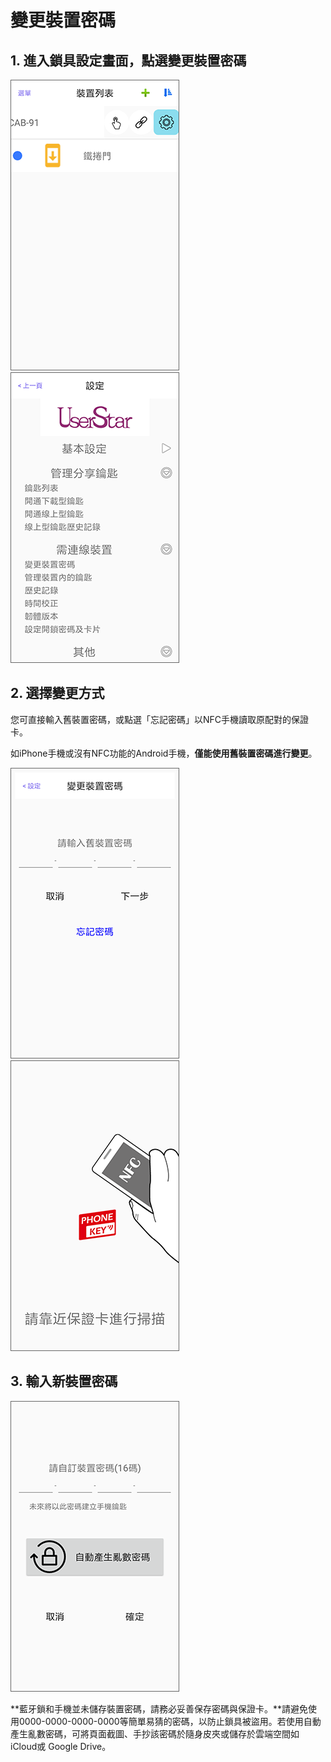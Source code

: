 # 變更裝置密碼

## 1. 進入鎖具設定畫面，點選變更裝置密碼 <a id="enter-setting-of-the-lock-click-change-device-password"></a>

![](../.gitbook/assets/screenshot_2018-12-21-14-04-22-395_com.userstar.phonekey.png) ![](../.gitbook/assets/screenshot_2018-12-21-14-09-09-676_com.userstar.phonekey.png)

## 2. 選擇變更方式 <a id="choose-how-to-change"></a>

您可直接輸入舊裝置密碼，或點選「忘記密碼」以NFC手機讀取原配對的保證卡。

如iPhone手機或沒有NFC功能的Android手機，**僅能使用舊裝置密碼進行變更**。

![](../.gitbook/assets/screenshot_2018-12-21-15-31-49-599_com.userstar.phonekey.png) ![](../.gitbook/assets/screenshot_2018-12-20-17-22-47-532_com.userstar.phonekey.png)

## 3.  **輸入新裝置密碼** <a id="input-new-device-password"></a>

![](../.gitbook/assets/screenshot_2018-12-20-17-23-02-396_com.userstar.phonekey.png)

**藍牙鎖和手機並未儲存裝置密碼，請務必妥善保存密碼與保證卡。**請避免使用0000-0000-0000-0000等簡單易猜的密碼，以防止鎖具被盜用。若使用自動產生亂數密碼，可將頁面截圖、手抄該密碼於隨身皮夾或儲存於雲端空間如 iCloud或 Google Drive。

